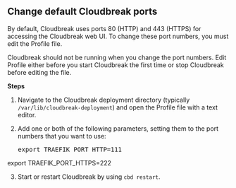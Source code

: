 
## Change default Cloudbreak ports  

By default, Cloudbreak uses ports 80 (HTTP) and 443 (HTTPS) for accessing the Cloudbreak web UI. To change these port numbers, you must edit the Profile file.

Cloudbreak should not be running when you change the port numbers. Edit Profile either before you start Cloudbreak the first time or stop Cloudbreak before editing the file.

**Steps**  

1. Navigate to the Cloudbreak deployment directory (typically `/var/lib/cloudbreak-deployment`) and open the Profile file with a text editor. 

2. Add one or both of the following parameters, setting them to the port numbers that you want to use:

    <pre>export TRAEFIK_PORT_HTTP=111
export TRAEFIK_PORT_HTTPS=222</pre>

3. Start or restart Cloudbreak by using `cbd restart`. 
